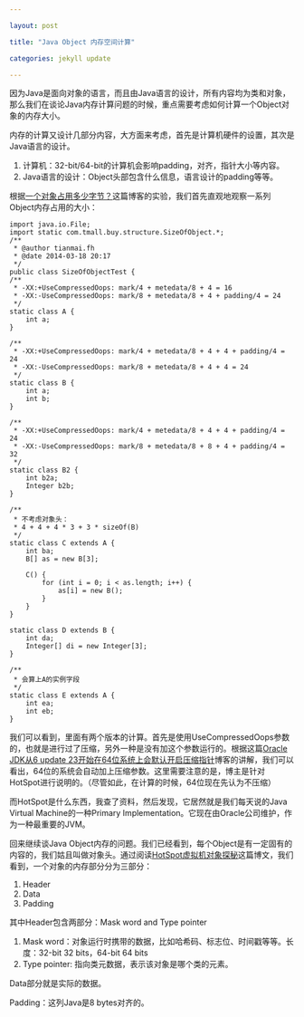 ```yaml
---

layout: post

title: "Java Object 内存空间计算"

categories: jekyll update 

---
```


因为Java是面向对象的语言，而且由Java语言的设计，所有内容均为类和对象，那么我们在谈论Java内存计算问题的时候，重点需要考虑如何计算一个Object对象的内存大小。

内存的计算又设计几部分内容，大方面来考虑，首先是计算机硬件的设置，其次是Java语言的设计。

1. 计算机：32-bit/64-bit的计算机会影响padding，对齐，指针大小等内容。
2. Java语言的设计：Object头部包含什么信息，语言设计的padding等等。

根据[一个对象占用多少字节？](http://yueyemaitian.iteye.com/blog/2033046)这篇博客的实验，我们首先直观地观察一系列Object内存占用的大小：

	import java.io.File;
	import static com.tmall.buy.structure.SizeOfObject.*;
	/**
	 * @author tianmai.fh
	 * @date 2014-03-18 20:17
	 */
	public class SizeOfObjectTest {
    /**
     * -XX:+UseCompressedOops: mark/4 + metedata/8 + 4 = 16
     * -XX:-UseCompressedOops: mark/8 + metedata/8 + 4 + padding/4 = 24
     */
    static class A {
        int a;
    }

    /**
     * -XX:+UseCompressedOops: mark/4 + metedata/8 + 4 + 4 + padding/4 = 24
     * -XX:-UseCompressedOops: mark/8 + metedata/8 + 4 + 4 = 24
     */
    static class B {
        int a;
        int b;
    }

    /**
     * -XX:+UseCompressedOops: mark/4 + metedata/8 + 4 + 4 + padding/4 = 24
     * -XX:-UseCompressedOops: mark/8 + metedata/8 + 8 + 4 + padding/4 = 32
     */
    static class B2 {
        int b2a;
        Integer b2b;
    }

    /**
     * 不考虑对象头：
     * 4 + 4 + 4 * 3 + 3 * sizeOf(B)
     */
    static class C extends A {
        int ba;
        B[] as = new B[3];

        C() {
            for (int i = 0; i < as.length; i++) {
                as[i] = new B();
            }
        }
    }

    static class D extends B {
        int da;
        Integer[] di = new Integer[3];
    }

    /**
     * 会算上A的实例字段
     */
    static class E extends A {
        int ea;
        int eb;
    }
    
我们可以看到，里面有两个版本的计算。首先是使用UseCompressedOops参数的，也就是进行过了压缩，另外一种是没有加这个参数运行的。根据这篇[Oracle JDK从6 update 23开始在64位系统上会默认开启压缩指针](http://rednaxelafx.iteye.com/blog/1010079)博客的讲解，我们可以看出，64位的系统会自动加上压缩参数。这里需要注意的是，博主是针对HotSpot进行说明的。（尽管如此，在计算的时候，64位现在先认为不压缩）

而HotSpot是什么东西，我查了资料，然后发现，它居然就是我们每天说的Java Virtual Machine的一种Primary Implementation。它现在由Oracle公司维护，作为一种最重要的JVM。

回来继续谈Java Object内存的问题。我们已经看到，每个Object是有一定固有的内容的，我们姑且叫做对象头。通过阅读[HotSpot虚拟机对象探秘](http://www.infoq.com/cn/articles/jvm-hotspot)这篇博文，我们看到，一个对象的内存部分分为三部分：

1. Header
2. Data
3. Padding

其中Header包含两部分：Mask word and Type pointer

1. Mask word：对象运行时携带的数据，比如哈希码、标志位、时间戳等等。长度：32-bit 32 bits，64-bit 64 bits
2. Type pointer: 指向类元数据，表示该对象是哪个类的元素。

Data部分就是实际的数据。

Padding：这列Java是8 bytes对齐的。
